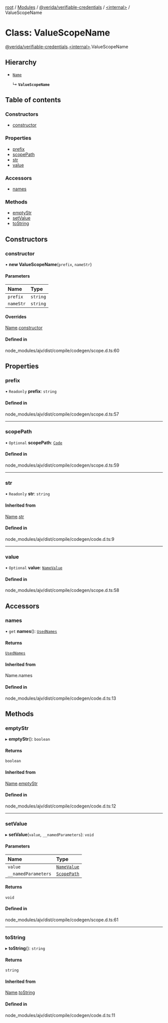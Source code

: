 [root](../README.md) / [Modules](../modules.md) / [@verida/verifiable-credentials](../modules/verida_verifiable_credentials.md) / [<internal\>](../modules/verida_verifiable_credentials._internal_.md) / ValueScopeName

# Class: ValueScopeName

[@verida/verifiable-credentials](../modules/verida_verifiable_credentials.md).[<internal\>](../modules/verida_verifiable_credentials._internal_.md).ValueScopeName

## Hierarchy

- [`Name`](verida_verifiable_credentials._internal_.Name.md)

  ↳ **`ValueScopeName`**

## Table of contents

### Constructors

- [constructor](verida_verifiable_credentials._internal_.ValueScopeName.md#constructor)

### Properties

- [prefix](verida_verifiable_credentials._internal_.ValueScopeName.md#prefix)
- [scopePath](verida_verifiable_credentials._internal_.ValueScopeName.md#scopepath)
- [str](verida_verifiable_credentials._internal_.ValueScopeName.md#str)
- [value](verida_verifiable_credentials._internal_.ValueScopeName.md#value)

### Accessors

- [names](verida_verifiable_credentials._internal_.ValueScopeName.md#names)

### Methods

- [emptyStr](verida_verifiable_credentials._internal_.ValueScopeName.md#emptystr)
- [setValue](verida_verifiable_credentials._internal_.ValueScopeName.md#setvalue)
- [toString](verida_verifiable_credentials._internal_.ValueScopeName.md#tostring)

## Constructors

### constructor

• **new ValueScopeName**(`prefix`, `nameStr`)

#### Parameters

| Name | Type |
| :------ | :------ |
| `prefix` | `string` |
| `nameStr` | `string` |

#### Overrides

[Name](verida_verifiable_credentials._internal_.Name.md).[constructor](verida_verifiable_credentials._internal_.Name.md#constructor)

#### Defined in

node_modules/ajv/dist/compile/codegen/scope.d.ts:60

## Properties

### prefix

• `Readonly` **prefix**: `string`

#### Defined in

node_modules/ajv/dist/compile/codegen/scope.d.ts:57

___

### scopePath

• `Optional` **scopePath**: [`Code`](../modules/verida_verifiable_credentials._internal_.md#code)

#### Defined in

node_modules/ajv/dist/compile/codegen/scope.d.ts:59

___

### str

• `Readonly` **str**: `string`

#### Inherited from

[Name](verida_verifiable_credentials._internal_.Name.md).[str](verida_verifiable_credentials._internal_.Name.md#str)

#### Defined in

node_modules/ajv/dist/compile/codegen/code.d.ts:9

___

### value

• `Optional` **value**: [`NameValue`](../interfaces/verida_verifiable_credentials._internal_.NameValue.md)

#### Defined in

node_modules/ajv/dist/compile/codegen/scope.d.ts:58

## Accessors

### names

• `get` **names**(): [`UsedNames`](../modules/verida_verifiable_credentials._internal_.md#usednames)

#### Returns

[`UsedNames`](../modules/verida_verifiable_credentials._internal_.md#usednames)

#### Inherited from

Name.names

#### Defined in

node_modules/ajv/dist/compile/codegen/code.d.ts:13

## Methods

### emptyStr

▸ **emptyStr**(): `boolean`

#### Returns

`boolean`

#### Inherited from

[Name](verida_verifiable_credentials._internal_.Name.md).[emptyStr](verida_verifiable_credentials._internal_.Name.md#emptystr)

#### Defined in

node_modules/ajv/dist/compile/codegen/code.d.ts:12

___

### setValue

▸ **setValue**(`value`, `__namedParameters`): `void`

#### Parameters

| Name | Type |
| :------ | :------ |
| `value` | [`NameValue`](../interfaces/verida_verifiable_credentials._internal_.NameValue.md) |
| `__namedParameters` | [`ScopePath`](../interfaces/verida_verifiable_credentials._internal_.ScopePath.md) |

#### Returns

`void`

#### Defined in

node_modules/ajv/dist/compile/codegen/scope.d.ts:61

___

### toString

▸ **toString**(): `string`

#### Returns

`string`

#### Inherited from

[Name](verida_verifiable_credentials._internal_.Name.md).[toString](verida_verifiable_credentials._internal_.Name.md#tostring)

#### Defined in

node_modules/ajv/dist/compile/codegen/code.d.ts:11
